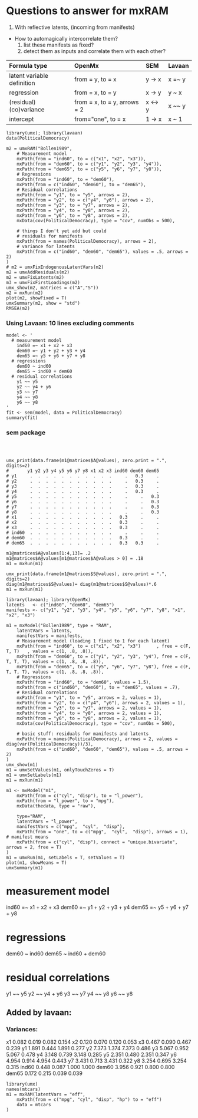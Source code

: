# Questions to answer for mxRAM

1. With reflective latents, (incoming from manifests)
* How to automagically intercorrelate them?
	1. list these manifests as fixed?
	2. detect them as inputs and correlate them with each other?

| Formula type               | OpenMx                       | SEM     | Lavaan |
|:---------------------------|:-----------------------------|:--------|:-------|
| latent variable definition | from = y, to = x             | y -> x  | x =~ y |
| regression                 | from = x, to = y             | x -> y  | y ~  x |
| (residual) (co)variance    | from = x, to = y, arrows = 2 | x <-> y | x ~~ y |
| intercept                  | from="one", to = x           | 1 -> x  | x ~  1 |

```splus
library(umx); library(lavaan)
data(PoliticalDemocracy)

m2 = umxRAM("Bollen1989",
	# Measurement model
    mxPath(from = "ind60", to = c("x1", "x2", "x3")),
    mxPath(from = "dem60", to = c("y1", "y2", "y3", "y4")),
    mxPath(from = "dem65", to = c("y5", "y6", "y7", "y8")),
  	# Regressions
    mxPath(from = "ind60", to = "dem60"),
    mxPath(from = c("ind60", "dem60"), to = "dem65"),
	# Residual correlations
    mxPath(from = "y1", to = "y5", arrows = 2),
    mxPath(from = "y2", to = c("y4", "y6"), arrows = 2),
    mxPath(from = "y3", to = "y7", arrows = 2),
    mxPath(from = "y4", to = "y8", arrows = 2),
    mxPath(from = "y6", to = "y8", arrows = 2),
	mxData(cov(PoliticalDemocracy), type = "cov", numObs = 500),
	
    # things I don't yet add but could
	# residuals for manifests
	mxPath(from = names(PoliticalDemocracy), arrows = 2),
	# variance for latents
	mxPath(from = c("ind60", "dem60", "dem65"), values = .5, arrows = 2)
)
# m2 = umxFixEndogenousLatentVars(m2)
m2 = umxAddResiduals(m2)
m2 = umxFixLatents(m2)
m3 = umxFixFirstLoadings(m2)
umx_show(m2, matrices = c("A","S"))
m2 = mxRun(m2)
plot(m2, showFixed = T)
umxSummary(m2, show = "std")
RMSEA(m2)
```
### Using Lavaan: 10 lines excluding comments

```splus    
model <- '
  # measurement model
    ind60 =~ x1 + x2 + x3
    dem60 =~ y1 + y2 + y3 + y4
    dem65 =~ y5 + y6 + y7 + y8
  # regressions
    dem60 ~ ind60
    dem65 ~ ind60 + dem60
  # residual correlations
    y1 ~~ y5
    y2 ~~ y4 + y6
    y3 ~~ y7
    y4 ~~ y8
    y6 ~~ y8
'
fit <- sem(model, data = PoliticalDemocracy)
summary(fit)

```

### sem package

```splus
    
```

```splus
    
umx_print(data.frame(m1@matrices$A@values), zero.print = ".", digits=2)
#       y1 y2 y3 y4 y5 y6 y7 y8 x1 x2 x3 ind60 dem60 dem65
# y1     .  .  .  .  .  .  .  .  .  .  .     .   0.3     .
# y2     .  .  .  .  .  .  .  .  .  .  .     .   0.3     .
# y3     .  .  .  .  .  .  .  .  .  .  .     .   0.3     .
# y4     .  .  .  .  .  .  .  .  .  .  .     .   0.3     .
# y5     .  .  .  .  .  .  .  .  .  .  .     .     .   0.3
# y6     .  .  .  .  .  .  .  .  .  .  .     .     .   0.3
# y7     .  .  .  .  .  .  .  .  .  .  .     .     .   0.3
# y8     .  .  .  .  .  .  .  .  .  .  .     .     .   0.3
# x1     .  .  .  .  .  .  .  .  .  .  .   0.3     .     .
# x2     .  .  .  .  .  .  .  .  .  .  .   0.3     .     .
# x3     .  .  .  .  .  .  .  .  .  .  .   0.3     .     .
# ind60  .  .  .  .  .  .  .  .  .  .  .     .     .     .
# dem60  .  .  .  .  .  .  .  .  .  .  .   0.3     .     .
# dem65  .  .  .  .  .  .  .  .  .  .  .   0.3   0.3     .

m1@matrices$A@values[1:4,13]= .2
m1@matrices$A@values[m1@matrices$A@values > 0] = .18
m1 = mxRun(m1)

umx_print(data.frame(m1@matrices$S@values), zero.print = ".", digits=2)
diag(m1@matrices$S@values)= diag(m1@matrices$S@values)*.6 
m1 = mxRun(m1)

library(lavaan); library(OpenMx)
latents   <- c("ind60", "dem60", "dem65")
manifests <- c("y1", "y2", "y3", "y4", "y5", "y6", "y7", "y8", "x1", "x2", "x3")

m1 = mxModel("Bollen1989", type = "RAM",
	latentVars = latents,
	manifestVars = manifests,
	# Measurement model (loading 1 fixed to 1 for each latent)
    mxPath(from = "ind60", to = c("x1", "x2", "x3")      , free = c(F, T, T)   , values = c(1, .8, .8)),
    mxPath(from = "dem60", to = c("y1", "y2", "y3", "y4"), free = c(F, T, T, T), values = c(1, .8, .8, .8)),
    mxPath(from = "dem65", to = c("y5", "y6", "y7", "y8"), free = c(F, T, T, T), values = c(1, .8, .8, .8)),
  	# Regressions
    mxPath(from = "ind60", to = "dem60", values = 1.5),
    mxPath(from = c("ind60", "dem60"), to = "dem65", values = .7),
	# Residual correlations
    mxPath(from = "y1", to = "y5", arrows = 2, values = 1),
    mxPath(from = "y2", to = c("y4", "y6"), arrows = 2, values = 1),
    mxPath(from = "y3", to = "y7", arrows = 2, values = 1),
    mxPath(from = "y4", to = "y8", arrows = 2, values = 1),
    mxPath(from = "y6", to = "y8", arrows = 2, values = 1),
	mxData(cov(PoliticalDemocracy), type = "cov", numObs = 500),

    # basic stuff: residuals for manifests and latents
	mxPath(from = names(PoliticalDemocracy), arrows = 2, values = diag(var(PoliticalDemocracy))/3),
	mxPath(from = c("ind60", "dem60", "dem65"), values = .5, arrows = 2)
)
umx_show(m1)
m1 = umxSetValues(m1, onlyTouchZeros = T)
m1 = umxSetLabels(m1)
m1 = mxRun(m1)

m1 <- mxModel("m1", 
	mxPath(from = c("cyl", "disp"), to = "l_power"),
	mxPath(from = "l_power", to = "mpg"),
	mxData(thedata, type = "raw"),

    type="RAM",                
	latentVars = "l_power",
	manifestVars = c("mpg",  "cyl",  "disp"),
	mxPath(from = "one", to = c("mpg",  "cyl",  "disp"), arrows = 1), # manifest means
	mxPath(from = c("cyl", "disp"), connect = "unique.bivariate", arrows = 2, free = T)
)
m1 = umxRun(m1, setLabels = T, setValues = T)
plot(m1, showMeans = T)
umxSummary(m1)

```


# measurement model
ind60 =~ x1 + x2 + x3
dem60 =~ y1 + y2 + y3 + y4
dem65 =~ y5 + y6 + y7 + y8
# regressions
dem60 ~ ind60
dem65 ~ ind60 + dem60
# residual correlations
y1 ~~ y5
y2 ~~ y4 + y6
y3 ~~ y7
y4 ~~ y8
y6 ~~ y8


## Added by lavaan:
### Variances:
x1                0.082    0.019                      0.082    0.154
x2                0.120    0.070                      0.120    0.053
x3                0.467    0.090                      0.467    0.239
y1                1.891    0.444                      1.891    0.277
y2                7.373    1.374                      7.373    0.486
y3                5.067    0.952                      5.067    0.478
y4                3.148    0.739                      3.148    0.285
y5                2.351    0.480                      2.351    0.347
y6                4.954    0.914                      4.954    0.443
y7                3.431    0.713                      3.431    0.322
y8                3.254    0.695                      3.254    0.315
ind60             0.448    0.087                      1.000    1.000
dem60             3.956    0.921                      0.800    0.800
dem65             0.172    0.215                      0.039    0.039

```splus
library(umx)
names(mtcars)
m1 = mxRAM(latentVars = "eff",
	mxPath(from = c("mpg", "cyl", "disp", "hp") to = "eff")
	data = mtcars
)
```

